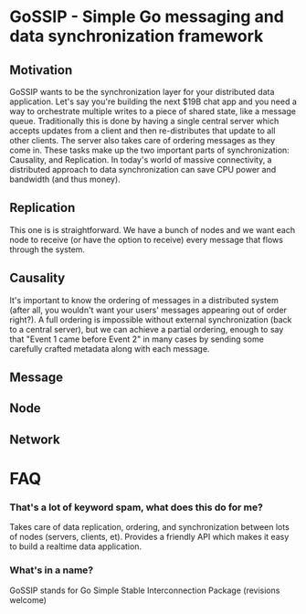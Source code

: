 # GoSSIP - Simple Go messaging and data synchronization framework

## Motivation
GoSSIP wants to be the synchronization layer for your distributed data application. Let's say you're building the next $19B chat app and you need a way to orchestrate multiple writes to a piece of shared state, like a message queue. Traditionally this is done by having a single central server which accepts updates from a client and then re-distributes that update to all other clients. The server also takes care of ordering messages as they come in. These tasks make up the two important parts of synchronization: Causality, and Replication. In today's world of massive connectivity, a distributed approach to data synchronization can save CPU power and bandwidth (and thus money).

## Replication
This one is is straightforward. We have a bunch of nodes and we want each node to receive (or have the option to receive) every message that flows through the system.

## Causality
It's important to know the ordering of messages in a distributed system (after all, you wouldn't want your users' messages appearing out of order right?). A full ordering is impossible without external synchronization (back to a central server), but we can achieve a partial ordering, enough to say that "Event 1 came before Event 2" in many cases by sending some carefully crafted metadata along with each message.

## Message

## Node

## Network

# FAQ

### That's a lot of keyword spam, what does this do for me?

Takes care of data replication, ordering, and synchronization between lots of nodes (servers, clients, et). Provides a friendly API which makes it easy to build a realtime data application.

### What's in a name?

GoSSIP stands for Go Simple Stable Interconnection Package (revisions welcome)